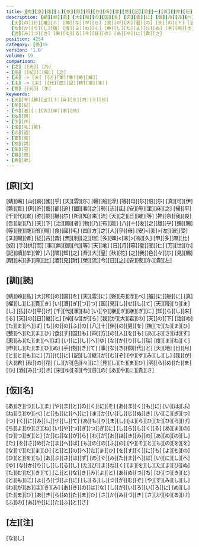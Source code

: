 ```yaml
---
title: [向][京][路][上][依][興][預][作][侍][宴][應][詔][歌][一][首][[并][短][歌]]
description: [蜻][蛉][島] [大][和][の][国][を] [天][雲][に] [磐][舟][浮][べ] [艫][に][舳][に] [真][櫂][し][じ][貫][き] [い][漕][ぎ][つ][つ] [国][見][し][せ][し][て] [天][降][り][ま][し] [払][ひ][平][げ] [千][代][重][ね] [い][や][継][ぎ][継][ぎ][に] [知][ら][し][来][る]
  [天][の][日][継][と] [神][な][が][ら] [我][が][大][君][の] [天][の][下] [治][め][た][ま][へ][ば] [も][の][の][ふ][の] [八][十][伴][の][男][を] [撫][で][た][ま][ひ] [整][へ][た][ま][ひ] [食][す][国][も] [四][方][の][人][を][も] [あ][ぶ][さ][は][ず] [恵][み][た][ま][へ][ば] [い][に][し][へ][ゆ]
  [な][か][り][し][瑞] [度][ま][ね][く] [申][し][た][ま][ひ][ぬ] [手][抱][き][て] [事][な][き][御][代][と] [天][地] [日][月][と][と][も][に] [万][代][に] [記][し][継][が][む][ぞ] [や][す][み][し][し] [我][が][大][君] [秋][の][花] [し][が][色][々][に] [見][し][た][ま][ひ] [明][ら][め][た][ま][ひ]
  [酒][み][づ][き] [栄][ゆ][る][今][日][の] [あ][や][に][貴][さ]
position: 4254
category: [巻]19
version: '1.0'
volume: 19
comparison:
- [之] [[元]] [乃]
- [毛] [[紀]][[細]] [之]
- [天] -> [夫] [[万][葉][集][略][解]]
- [未] -> [末] [[代][匠][記][精][撰][本]]
- [等] [[元]] [尓]
keywords:
- [天][平][勝][宝][３][年][８][月][５][日]
- [年][紀]
- [作][者][：][大][伴][家][持]
- [依][興]
- [予][作]
- [儀][礼][歌]
- [応][詔]
- [宴][席]
- [枕][詞]
- [架][空]
- [羈][旅]
- [寿][歌]
---
```


## [原][文]

[蜻][嶋] [山][跡][國][乎] [天][雲][尓] [磐][船][浮] [等][母][尓][倍][尓] [真][可][伊][繁][貫] [伊][許][藝][都][追] [國][看][之][勢][志][氐] [安][母][里][麻][之] [掃][平] [千][代][累] [弥][嗣][継][尓] [所][知][来][流] [天][之][日][継][等] [神][奈][我][良] [吾][皇][乃] [天][下] [治][賜][者] [物][乃][布][能] [八][十][友][之][雄][乎] [撫][賜] [等][登][能][倍][賜] [食][國][毛] [四][方][之][人][乎][母] [安]<[夫]>[左][波][受] [ヌ][賜][者] [従][古][昔] [無][利][之][瑞] [多][婢]<[末]>[祢][久] [申][多][麻][比][奴] [手][拱][而] [事][無][御][代][等] [天][地] [日][月][等][登][聞][仁] [万][世][尓] [記][續][牟][曽] [八][隅][知][之] [吾][大][皇] [秋][花] [之][我][色][々][尓] [見][賜] [明][米][多][麻][比] [酒][見][附] [榮][流][今][日][之] [安][夜][尓][貴][左]

## [訓][読]

[蜻][蛉][島] [大][和][の][国][を] [天][雲][に] [磐][舟][浮][べ] [艫][に][舳][に] [真][櫂][し][じ][貫][き] [い][漕][ぎ][つ][つ] [国][見][し][せ][し][て] [天][降][り][ま][し] [払][ひ][平][げ] [千][代][重][ね] [い][や][継][ぎ][継][ぎ][に] [知][ら][し][来][る] [天][の][日][継][と] [神][な][が][ら] [我][が][大][君][の] [天][の][下] [治][め][た][ま][へ][ば] [も][の][の][ふ][の] [八][十][伴][の][男][を] [撫][で][た][ま][ひ] [整][へ][た][ま][ひ] [食][す][国][も] [四][方][の][人][を][も] [あ][ぶ][さ][は][ず] [恵][み][た][ま][へ][ば] [い][に][し][へ][ゆ] [な][か][り][し][瑞] [度][ま][ね][く] [申][し][た][ま][ひ][ぬ] [手][抱][き][て] [事][な][き][御][代][と] [天][地] [日][月][と][と][も][に] [万][代][に] [記][し][継][が][む][ぞ] [や][す][み][し][し] [我][が][大][君] [秋][の][花] [し][が][色][々][に] [見][し][た][ま][ひ] [明][ら][め][た][ま][ひ] [酒][み][づ][き] [栄][ゆ][る][今][日][の] [あ][や][に][貴][さ]

## [仮][名]

[あ][き][づ][し][ま] [や][ま][と][の][く][に][を] [あ][ま][く][も][に] [い][は][ふ][ね][う][か][べ] [と][も][に][へ][に] [ま][か][い][し][じ][ぬ][き] [い][こ][ぎ][つ][つ] [く][に][み][し][せ][し][て] [あ][も][り][ま][し] [は][ら][ひ][た][ひ][ら][げ] [ち][よ][か][さ][ね] [い][や][つ][ぎ][つ][ぎ][に] [し][ら][し][く][る] [あ][ま][の][ひ][つ][ぎ][と] [か][む][な][が][ら] [わ][が][お][ほ][き][み][の] [あ][め][の][し][た] [を][さ][め][た][ま][へ][ば] [も][の][の][ふ][の] [や][そ][と][も][の][を][を] [な][で][た][ま][ひ] [と][と][の][へ][た][ま][ひ] [を][す][く][に][も] [よ][も][の][ひ][と][を][も] [あ][ぶ][さ][は][ず] [め][ぐ][み][た][ま][へ][ば] [い][に][し][へ][ゆ] [な][か][り][し][し][る][し] [た][び][ま][ね][く] [ま][を][し][た][ま][ひ][ぬ] [た][む][だ][き][て] [こ][と][な][き][み][よ][と] [あ][め][つ][ち] [ひ][つ][き][と][と][も][に] [よ][ろ][づ][よ][に] [し][る][し][つ][が][む][ぞ] [や][す][み][し][し] [わ][が][お][ほ][き][み] [あ][き][の][は][な] [し][が][い][ろ][い][ろ][に] [め][し][た][ま][ひ] [あ][き][ら][め][た][ま][ひ] [さ][か][み][づ][き] [さ][か][ゆ][る][け][ふ][の] [あ][や][に][た][ふ][と][さ]

## [左][注]

[な][し]
